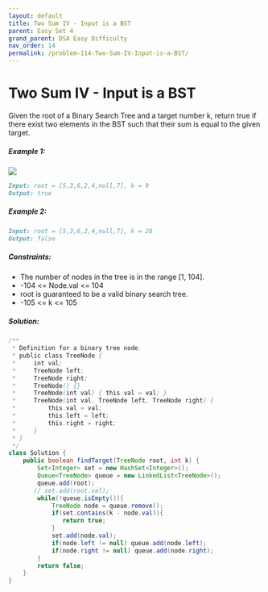 ```yaml
---
layout: default
title: Two Sum IV - Input is a BST
parent: Easy Set 4
grand_parent: DSA Easy Difficulty
nav_order: 14
permalink: /problem-114-Two-Sum-IV-Input-is-a-BST/
---
```

# Two Sum IV - Input is a BST
Given the root of a Binary Search Tree and a target number k, return true if there exist two elements in the BST such that their sum is equal to the given target.

##### Example 1:
![](../../assets/images/ds/sum_tree_1.jpeg)
```markdown
Input: root = [5,3,6,2,4,null,7], k = 9
Output: true
```
##### Example 2:
```markdown
Input: root = [5,3,6,2,4,null,7], k = 28
Output: false
```
##### Constraints:
* The number of nodes in the tree is in the range [1, 104].
* -104 <= Node.val <= 104
* root is guaranteed to be a valid binary search tree.
* -105 <= k <= 105

##### Solution:
```java
/**
 * Definition for a binary tree node.
 * public class TreeNode {
 *     int val;
 *     TreeNode left;
 *     TreeNode right;
 *     TreeNode() {}
 *     TreeNode(int val) { this.val = val; }
 *     TreeNode(int val, TreeNode left, TreeNode right) {
 *         this.val = val;
 *         this.left = left;
 *         this.right = right;
 *     }
 * }
 */
class Solution {
    public boolean findTarget(TreeNode root, int k) {
        Set<Integer> set = new HashSet<Integer>();
        Queue<TreeNode> queue = new LinkedList<TreeNode>();
        queue.add(root);
       // set.add(root.val);
        while(!queue.isEmpty()){
            TreeNode node = queue.remove();
            if(set.contains(k - node.val)){
               return true; 
            } 
            set.add(node.val);
            if(node.left != null) queue.add(node.left);
            if(node.right != null) queue.add(node.right);
        }
        return false;
    }
}
```
